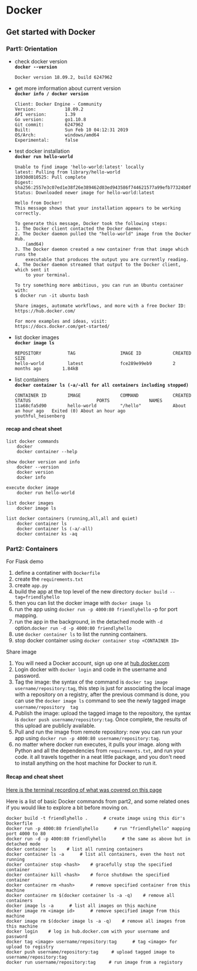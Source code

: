 # **Docker**

## **Get started with Docker**

### **Part1: Orientation**

- check docker version  
    **`docker --version`**
    
    ```
    Docker version 18.09.2, build 6247962
    ```

- get more imformation about current version  
    **`docker info / docker version`**

    ```
    Client: Docker Engine - Community
    Version:           18.09.2
    API version:       1.39
    Go version:        go1.10.8
    Git commit:        6247962
    Built:             Sun Feb 10 04:12:31 2019
    OS/Arch:           windows/amd64
    Experimental:      false
    ```

- test docker installation  
    **`docker run hello-world`**

    ```
    Unable to find image 'hello-world:latest' locally
    latest: Pulling from library/hello-world
    1b930d010525: Pull complete
    Digest: sha256:2557e3c07ed1e38f26e389462d03ed943586f744621577a99efb77324b0fe535
    Status: Downloaded newer image for hello-world:latest

    Hello from Docker!
    This message shows that your installation appears to be working correctly.

    To generate this message, Docker took the following steps:
    1. The Docker client contacted the Docker daemon.
    2. The Docker daemon pulled the "hello-world" image from the Docker Hub.
        (amd64)
    3. The Docker daemon created a new container from that image which runs the
        executable that produces the output you are currently reading.
    4. The Docker daemon streamed that output to the Docker client, which sent it
        to your terminal.

    To try something more ambitious, you can run an Ubuntu container with:
    $ docker run -it ubuntu bash

    Share images, automate workflows, and more with a free Docker ID:
    https://hub.docker.com/

    For more examples and ideas, visit:
    https://docs.docker.com/get-started/
    ```

- list docker images  
    **`docker image ls`**
    ```
    REPOSITORY          TAG                 IMAGE ID            CREATED             SIZE
    hello-world         latest              fce289e99eb9        2 months ago        1.84kB
    ```

- list containers  
    **`docker container ls (-a/-all for all containers including stopped)`**  
    ```
    CONTAINER ID        IMAGE               COMMAND             CREATED             STATUS                         PORTS               NAMES
    11a68cfa5d90        hello-world         "/hello"            About an hour ago   Exited (0) About an hour ago                       youthful_heisenberg
    ```

#### recap and cheat sheet

    list docker commands 
        docker 
        docker container --help

    show docker version and info
        docker --version
        docker version
        docker info
        
    execute docker image 
        docker run hello-world

    list docker images
        docker image ls

    list docker containers (running,all,all and quiet)
        docker container ls
        docker container ls (-a/-all) 
        docker container ks -aq

### **Part2: Containers**

For Flask demo
1. define a contatiner with `Dockerfile`
2. create the `requirements.txt`
3. create `app.py`
4. build the app at the top level of the new directory `docker build --tag=friendlyhello`
5. then you can list the docker image with `docker image ls`
6. run the app using `docker run -p 4000:80 friendlyhello` -p for port mapping.
7. run the app in the background, in the detached mode with `-d` option.`docker run -d -p 4000:80 friendlyhello`
8. use `docker container ls` to list the running containers.
9. stop docker container using `docker container stop <CONTAINER ID>`

Share image
1. You will need a Docker account, sign up one at [hub.docker.com](https://hub.docker.com/)
2. Login docker with `docker login` and code in the username and password.
3. Tag the image: the syntax of the command is `docker tag image username/repository:tag`, this step is just for associating the local image with a repository on a registry, after the previous command is done, you can use the `docker image ls` command to see the newly tagged image `username/repository  tag`
4. Publish the image: upload the tagged image to the repository, the syntax is `docker push username/repository:tag`. Once complete, the results of this upload are publicly available.
5. Pull and run the image from remote repository: now you can run your app using `docker run -p 4000:80 username/repository:tag`.
6. no matter where docker run executes, it pulls your image. along with Python and all the dependencies from `requirements.txt`, and run your code. it all travels together in a neat little package, and you don't need to install anything on the host machine for Docker to run it.

#### Recap and cheat sheet

[Here is the terminal recording of what was covered on this page](https://asciinema.org/a/blkah0l4ds33tbe06y4vkme6g)

Here is a list of basic Docker commands from part2, and some related ones if you would like to explore a bit before moving on.

    docker build -t friendlyhello .      # create image using this dir's Dockerfile
    docker run -p 4000:80 friendlyhello      # run "friendlyhello" mapping port 4000 to 80
    docker run -d -p 4000:80 friendlyhello      # the same as above but in detached mode
    docker container ls    # list all running containers
    docker container ls -a      # list all containers, even the host not running
    docker container stop <hash>    # gracefully stop the specified container
    docker container kill <hash>    # force shutdown the specified container
    docker container rm <hash>      # remove specified container from this machine
    docker container rm $(docker container ls -a -q)    # remove all containers
    docker image ls -a      # list all images on this machine
    docker image rm <image id>      # remove specified image from this machine
    docker image rm $(docker image ls -a -q)    # remove all images from this machine
    docker login    # log in hub.docker.com with your username and password
    docker tag <image> username/repository:tag      # tag <image> for upload to registry
    docker push username/repository:tag     # upload tagged image to username/repository:tag
    docker run username/repository:tag     # run image from a registory
